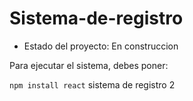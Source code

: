 # Sistema-de-registro

- Estado del proyecto: En construccion

Para ejecutar el sistema, debes poner:

 ```npm install react``` 
sistema de registro 2
